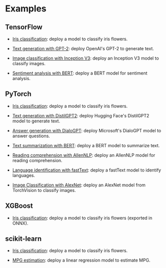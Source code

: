 # Examples

## TensorFlow

- [Iris classification](tensorflow/iris-classifier): deploy a model to classify iris flowers.

- [Text generation with GPT-2](tensorflow/text-generator): deploy OpenAI's GPT-2 to generate text.

- [Image classification with Inception V3](tensorflow/image-classifier): deploy an Inception V3 model to classify images.

- [Sentiment analysis with BERT](tensorflow/sentiment-analyzer): deploy a BERT model for sentiment analysis.

## PyTorch

- [Iris classification](pytorch/iris-classifier): deploy a model to classify iris flowers.

- [Text generation with DistilGPT2](pytorch/text-generator): deploy Hugging Face's DistilGPT2 model to generate text.

- [Answer generation with DialoGPT](pytorch/answer-generator): deploy Microsoft's DialoGPT model to answer questions.

- [Text summarization with BERT](pytorch/text-summarizer): deploy a BERT model to summarize text.

- [Reading comprehension with AllenNLP](pytorch/reading-comprehender): deploy an AllenNLP model for reading comprehension.

- [Language identification with fastText](pytorch/language-identifier): deploy a fastText model to identify languages.

- [Image Classification with AlexNet](pytorch/image-classifier): deploy an AlexNet model from TorchVision to classify images.

## XGBoost

- [Iris classification](xgboost/iris-classifier): deploy a model to classify iris flowers (exported in ONNX).

## scikit-learn

- [Iris classification](sklearn/iris-classifier): deploy a model to classify iris flowers.

- [MPG estimation](sklearn/mpg-estimator): deploy a linear regression model to estimate MPG.
